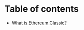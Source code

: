 # Table of contents

<!-- * [Ethereum Classic \| Developer Documentation](README.md) -->
* [What is Ethereum Classic?](docs/module-01/history.md)
